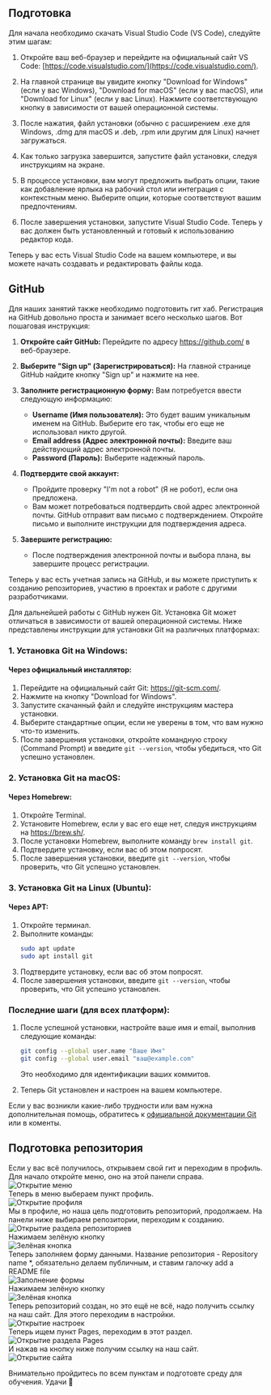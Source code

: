 ## Подготовка
Для начала необходимо скачать Visual Studio Code (VS Code), следуйте этим шагам:

1. Откройте ваш веб-браузер и перейдите на официальный сайт VS Code: [https://code.visualstudio.com/](https://code.visualstudio.com/).

2. На главной странице вы увидите кнопку "Download for Windows" (если у вас Windows), "Download for macOS" (если у вас macOS), или "Download for Linux" (если у вас Linux). Нажмите соответствующую кнопку в зависимости от вашей операционной системы.

3. После нажатия, файл установки (обычно с расширением .exe для Windows, .dmg для macOS и .deb, .rpm или другим для Linux) начнет загружаться.

4. Как только загрузка завершится, запустите файл установки, следуя инструкциям на экране.

5. В процессе установки, вам могут предложить выбрать опции, такие как добавление ярлыка на рабочий стол или интеграция с контекстным меню. Выберите опции, которые соответствуют вашим предпочтениям.

6. После завершения установки, запустите Visual Studio Code. Теперь у вас должен быть установленный и готовый к использованию редактор кода.

Теперь у вас есть Visual Studio Code на вашем компьютере, и вы можете начать создавать и редактировать файлы кода.

## GitHub
Для наших занятий также необходимо подготовить гит хаб.
Регистрация на GitHub довольно проста и занимает всего несколько шагов. Вот пошаговая инструкция:

1. **Откройте сайт GitHub:**
   Перейдите по адресу https://github.com/ в веб-браузере.

2. **Выберите "Sign up" (Зарегистрироваться):**
   На главной странице GitHub найдите кнопку "Sign up" и нажмите на нее.

3. **Заполните регистрационную форму:**
   Вам потребуется ввести следующую информацию:
   - **Username (Имя пользователя):** Это будет вашим уникальным именем на GitHub. Выберите его так, чтобы его еще не использовал никто другой.
   - **Email address (Адрес электронной почты):** Введите ваш действующий адрес электронной почты.
   - **Password (Пароль):** Выберите надежный пароль.

4. **Подтвердите свой аккаунт:**
   - Пройдите проверку "I'm not a robot" (Я не робот), если она предложена.
   - Вам может потребоваться подтвердить свой адрес электронной почты. GitHub отправит вам письмо с подтверждением. Откройте письмо и выполните инструкции для подтверждения адреса.

5. **Завершите регистрацию:**
   - После подтверждения электронной почты и выбора плана, вы завершите процесс регистрации.

Теперь у вас есть учетная запись на GitHub, и вы можете приступить к созданию репозиториев, участию в проектах и работе с другими разработчиками.

Для дальнейшей работы с GitHub нужен Git.
Установка Git может отличаться в зависимости от вашей операционной системы. Ниже представлены инструкции для установки Git на различных платформах:

### 1. **Установка Git на Windows:**

#### Через официальный инсталлятор:

1. Перейдите на официальный сайт Git: https://git-scm.com/.
2. Нажмите на кнопку "Download for Windows".
3. Запустите скачанный файл и следуйте инструкциям мастера установки.
4. Выберите стандартные опции, если не уверены в том, что вам нужно что-то изменить.
5. После завершения установки, откройте командную строку (Command Prompt) и введите `git --version`, чтобы убедиться, что Git успешно установлен.

### 2. **Установка Git на macOS:**

#### Через Homebrew:

1. Откройте Terminal.
2. Установите Homebrew, если у вас его еще нет, следуя инструкциям на https://brew.sh/.
3. После установки Homebrew, выполните команду `brew install git`.
4. Подтвердите установку, если вас об этом попросят.
5. После завершения установки, введите `git --version`, чтобы проверить, что Git успешно установлен.

### 3. **Установка Git на Linux (Ubuntu):**

#### Через APT:

1. Откройте терминал.
2. Выполните команды:
   ```bash
   sudo apt update
   sudo apt install git
   ```
3. Подтвердите установку, если вас об этом попросят.
4. После завершения установки, введите `git --version`, чтобы проверить, что Git успешно установлен.

### Последние шаги (для всех платформ):

1. После успешной установки, настройте ваше имя и email, выполнив следующие команды:
   ```bash
   git config --global user.name "Ваше Имя"
   git config --global user.email "ваш@example.com"
   ```
   Это необходимо для идентификации ваших коммитов.

2. Теперь Git установлен и настроен на вашем компьютере.

Если у вас возникли какие-либо трудности или вам нужна дополнительная помощь, обратитесь к [официальной документации Git](https://git-scm.com/doc) или в коменты.

## Подготовка репозитория

Если у вас всё получилось, открываем свой гит и переходим в профиль. Для начало откройте меню, оно на этой панели справа.  
![Открытие меню](image/0.png)  
Теперь в меню выбераем пункт профиль.  
![Открытие профиля](image/1.png)  
Мы в профиле, но наша цель подготовить репозиторий, продолжаем. На панели ниже выбираем репозитории, переходим к созданию.  
![Открытие раздела репозиториев](image/2.png)  
Нажимаем зелёную кнопку  
![Зелёная кнопка](image/3.png)  
Теперь заполняем форму данными. Название репозитория - Repository name *, обязательно делаем публичным, и ставим галочку add a README file  
![Заполнение формы](image/4.png)  
Нажимаем зелёную кнопку  
![Зелёная кнопка](image/5.png)  
Теперь репозиторий создан, но это ещё не всё, надо получить ссылку на наш сайт. Для этого переходим в настройки.  
![Открытие настроек](image/6.png)  
Теперь ищем пункт Pages, переходим в этот раздел.  
![Открытие раздела Pages](image/7.png)  
И нажав на кнопку ниже получим ссылку на наш сайт.  
![Открытие сайта](image/8.png)  

Внимательно пройдитесь по всем пунктам и подготовте среду для обучения. Удачи 😤